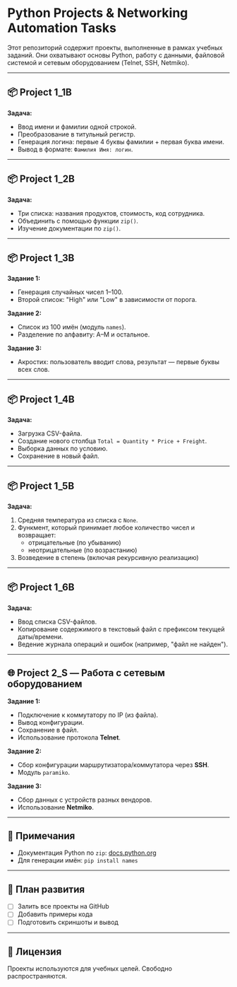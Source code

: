 
# Python Projects & Networking Automation Tasks

Этот репозиторий содержит проекты, выполненные в рамках учебных заданий. Они охватывают основы Python, работу с данными, файловой системой и сетевым оборудованием (Telnet, SSH, Netmiko).

---

## 📦 Project 1_1B

**Задача:**
- Ввод имени и фамилии одной строкой.
- Преобразование в титульный регистр.
- Генерация логина: первые 4 буквы фамилии + первая буква имени.
- Вывод в формате: `Фамилия Имя: логин`.

---

## 📦 Project 1_2B

**Задача:**
- Три списка: названия продуктов, стоимость, код сотрудника.
- Объединить с помощью функции `zip()`.
- Изучение документации по `zip()`.

---

## 📦 Project 1_3B

**Задание 1:**
- Генерация случайных чисел 1–100.
- Второй список: "High" или "Low" в зависимости от порога.

**Задание 2:**
- Список из 100 имён (модуль `names`).
- Разделение по алфавиту: A–M и остальное.

**Задание 3:**
- Акростих: пользователь вводит слова, результат — первые буквы всех слов.

---

## 📦 Project 1_4B

**Задача:**
- Загрузка CSV-файла.
- Создание нового столбца `Total = Quantity * Price + Freight`.
- Выборка данных по условию.
- Сохранение в новый файл.

---

## 📦 Project 1_5B

**Задача:**
1. Средняя температура из списка с `None`.
2. Функмент, который принимает любое количество чисел и возвращает:
   - отрицательные (по убыванию)
   - неотрицательные (по возрастанию)
3. Возведение в степень (включая рекурсивную реализацию)

---

## 📦 Project 1_6B

**Задача:**
- Ввод списка CSV-файлов.
- Копирование содержимого в текстовый файл с префиксом текущей даты/времени.
- Ведение журнала операций и ошибок (например, "файл не найден").

---

## 🌐 Project 2_S — Работа с сетевым оборудованием

**Задание 1:**
- Подключение к коммутатору по IP (из файла).
- Вывод конфигурации.
- Сохранение в файл.
- Использование протокола **Telnet**.

**Задание 2:**
- Сбор конфигурации маршрутизатора/коммутатора через **SSH**.
- Модуль `paramiko`.

**Задание 3:**
- Сбор данных с устройств разных вендоров.
- Использование **Netmiko**.

---

## 📌 Примечания

- Документация Python по `zip`: [docs.python.org](https://docs.python.org/3/library/functions.html#zip)
- Для генерации имён: `pip install names`

---

## 🚀 План развития

- [ ] Залить все проекты на GitHub
- [ ] Добавить примеры кода
- [ ] Подготовить скриншоты и вывод

---

## 📂 Лицензия

Проекты используются для учебных целей. Свободно распространяются.
